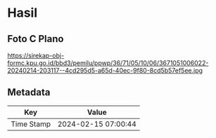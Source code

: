 # Hasil

## Foto C Plano

https://sirekap-obj-formc.kpu.go.id/bbd3/pemilu/ppwp/36/71/05/10/06/3671051006022-20240214-203117--4cd295d5-a65d-40ec-9f80-8cd5b57ef5ee.jpg


## Metadata

| Key        | Value               |
| ---------- | ------------------- |
| Time Stamp | 2024-02-15 07:00:44 |



